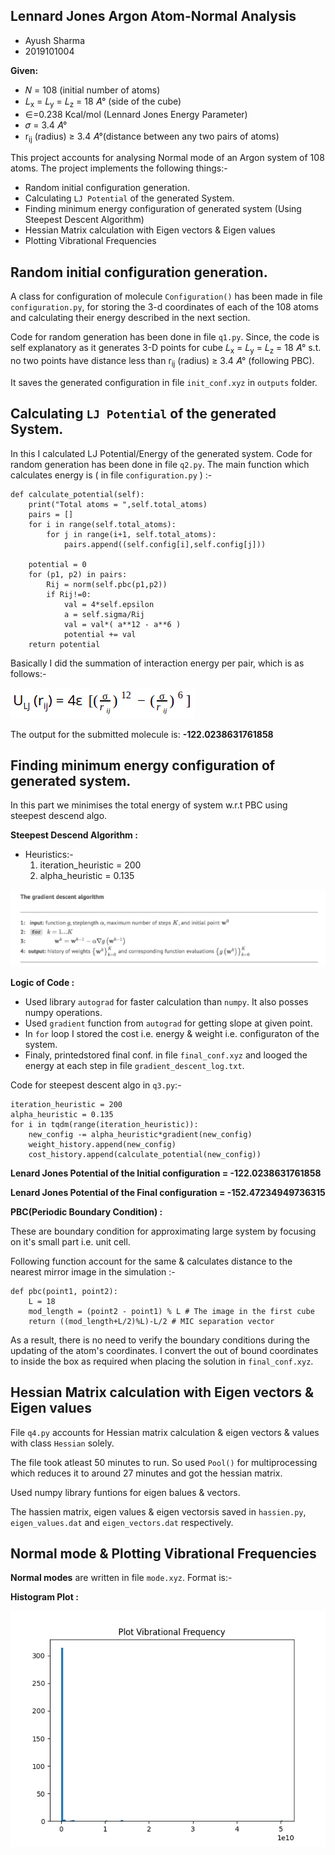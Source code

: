 ## Lennard Jones Argon Atom-Normal Analysis

* Ayush Sharma
* 2019101004


**Given:**

* 𝑁 = 108 (initial number of atoms)
* 𝐿<sub>x</sub> = 𝐿<sub>y</sub> = 𝐿<sub>z</sub> = 18 𝐴° (side of the cube)
* ∈=0.238 Kcal/mol (Lennard Jones Energy Parameter)
* 𝜎 = 3.4 𝐴°
* r<sub>ij</sub> (radius)  ≥ 3.4 𝐴°(distance between any two pairs of atoms)

This project accounts for analysing Normal mode of an Argon system of 108 atoms. The project implements the following things:-


* Random initial configuration generation.
* Calculating `LJ Potential` of the generated System.
* Finding  minimum energy configuration of generated system (Using Steepest Descent Algorithm)
* Hessian Matrix calculation with Eigen vectors & Eigen values
* Plotting Vibrational Frequencies


## Random initial configuration generation.


A class for configuration of molecule `Configuration()` has been made in file `configuration.py`, for storing the 3-d coordinates of each of the 108 atoms and calculating their energy described in the next section.

Code for random generation has been done in file `q1.py`. Since, the code is self explanatory as it generates 3-D points for cube  𝐿<sub>x</sub> = 𝐿<sub>y</sub> = 𝐿<sub>z</sub> = 18 𝐴°  s.t. no two points have distance less than r<sub>ij</sub> (radius)  ≥ 3.4 𝐴° (following PBC).

It saves the generated configuration in file `init_conf.xyz` in `outputs` folder.


## Calculating `LJ Potential` of the generated System.


In this I calculated LJ Potential/Energy of the generated system.
Code for random generation has been done in file `q2.py`. The main function which calculates energy is ( in file `configuration.py` ) :-

```python3
def calculate_potential(self):
    print("Total atoms = ",self.total_atoms)
    pairs = []
    for i in range(self.total_atoms):
        for j in range(i+1, self.total_atoms):
            pairs.append((self.config[i],self.config[j]))
    
    potential = 0
    for (p1, p2) in pairs:
        Rij = norm(self.pbc(p1,p2))
        if Rij!=0:
            val = 4*self.epsilon
            a = self.sigma/Rij
            val = val*( a**12 - a**6 )
            potential += val
    return potential
```

Basically I did the summation of interaction energy per pair, which is as follows:-

![IE](./codes/extra/interactionenergy.png)


The output for the submitted molecule is: <b>-122.0238631761858</b>

## Finding  minimum energy configuration of generated system.

In this part we minimises the total energy of system w.r.t PBC using steepest descend algo.

**Steepest Descend Algorithm :**

* Heuristics:-
    1. iteration_heuristic = 200
    2. alpha_heuristic = 0.135

![MA](./codes/extra/minimizationalgo.png)

**Logic of Code :**

* Used library `autograd` for faster calculation than `numpy`. It also posses numpy operations.
* Used `gradient` function from `autograd` for getting slope at given point.
* In `for` loop I stored the cost i.e. energy & weight i.e. configuraton of the system.
* Finaly, printedstored final conf. in file `final_conf.xyz` and looged the energy at each step in file `gradient_descent_log.txt`.

Code for steepest descent algo in `q3.py`:- 

```python3
iteration_heuristic = 200
alpha_heuristic = 0.135
for i in tqdm(range(iteration_heuristic)):
    new_config -= alpha_heuristic*gradient(new_config)
    weight_history.append(new_config)
    cost_history.append(calculate_potential(new_config))
```
<b>Lenard Jones Potential of the Initial configuration = -122.0238631761858</b>




<b>Lenard Jones Potential of the Final configuration = -152.47234949736315</b>


**PBC(Periodic Boundary Condition) :**

These are boundary condition for approximating large system by focusing on it's small part i.e. unit cell.

Following function account for the same & calculates distance to the nearest mirror image in the simulation :-

```python3
def pbc(point1, point2):
    L = 18
    mod_length = (point2 - point1) % L # The image in the first cube
    return ((mod_length+L/2)%L)-L/2 # MIC separation vector
```
As a result, there is no need to verify the boundary conditions during the updating of the atom's coordinates. I convert the out of bound coordinates to inside the box as required when placing the solution in `final_conf.xyz`.

## Hessian Matrix calculation with Eigen vectors & Eigen values

File `q4.py` accounts for Hessian matrix calculation & eigen vectors & values with class `Hessian` solely. 

The file took atleast 50 minutes to run. So used `Pool()` for multiprocessing which reduces it to around 27 minutes and got the hessian matrix. 

Used numpy library funtions for eigen balues & vectors.

The hassien matrix, eigen values  & eigen vectorsis saved in `hassien.py`, `eigen_values.dat` and `eigen_vectors.dat` respectively.


## Normal mode & Plotting Vibrational Frequencies

**Normal modes** are written in file `mode.xyz`. Format is:-



**Histogram Plot :**

![plot](./codes/outputs/vibration_frequency.png)